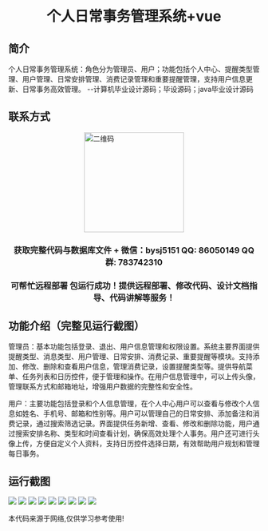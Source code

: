 <p><h1 align="center">个人日常事务管理系统+vue</h1></p>

## 简介
个人日常事务管理系统：角色分为管理员、用户；功能包括个人中心、提醒类型管理、用户管理、日常安排管理、消费记录管理和重要提醒管理，支持用户信息更新、日常事务高效管理。    --计算机毕业设计源码；毕设源码；java毕业设计源码


## 联系方式
<img src="https://bs-1329754181.cos.ap-shanghai.myqcloud.com/wx.jpg" alt="二维码" style="display: block; margin: 0 auto;" width="200px">
<p><h3 align="center">获取完整代码与数据库文件 + 微信：bysj5151 QQ: 86050149 QQ群: 783742310</h3></p>
<p><h3 align="center">可帮忙远程部署 包运行成功！提供远程部署、修改代码、设计文档指导、代码讲解等服务！</h3></p>

## 功能介绍（完整见运行截图）
管理员：基本功能包括登录、退出、用户信息管理和权限设置。系统主要界面提供提醒类型、消息类型、用户管理、日常安排、消费记录、重要提醒等模块。支持添加、修改、删除和查看用户信息，管理消费记录，设置提醒类型等。提供导航菜单、任务列表和日历控件，便于管理和操作。在用户信息管理中，可以上传头像，管理联系方式和邮箱地址，增强用户数据的完整性和安全性。

用户：主要功能包括登录和个人信息管理，在个人中心用户可以查看与修改个人信息如姓名、手机号、邮箱和性别等。用户可以管理自己的日常安排、添加备注和消费记录，通过搜索筛选记录。界面提供任务新增、查看、修改和删除功能，用户通过搜索安排名称、类型和时间查看计划，确保高效处理个人事务。用户还可进行头像上传，方便自定义个人资料，支持日历控件选择日期，有效帮助用户规划和管理每日事务。


## 运行截图
![](https://bs-1329754181.cos.ap-shanghai.myqcloud.com/ssm/PersonalDailyTaskManagementSystem/img/001.jpg)
![](https://bs-1329754181.cos.ap-shanghai.myqcloud.com/ssm/PersonalDailyTaskManagementSystem/img/002.jpg)
![](https://bs-1329754181.cos.ap-shanghai.myqcloud.com/ssm/PersonalDailyTaskManagementSystem/img/003.jpg)
![](https://bs-1329754181.cos.ap-shanghai.myqcloud.com/ssm/PersonalDailyTaskManagementSystem/img/004.jpg)
![](https://bs-1329754181.cos.ap-shanghai.myqcloud.com/ssm/PersonalDailyTaskManagementSystem/img/005.jpg)
![](https://bs-1329754181.cos.ap-shanghai.myqcloud.com/ssm/PersonalDailyTaskManagementSystem/img/006.jpg)
![](https://bs-1329754181.cos.ap-shanghai.myqcloud.com/ssm/PersonalDailyTaskManagementSystem/img/007.jpg)
![](https://bs-1329754181.cos.ap-shanghai.myqcloud.com/ssm/PersonalDailyTaskManagementSystem/img/008.jpg)
![](https://bs-1329754181.cos.ap-shanghai.myqcloud.com/ssm/PersonalDailyTaskManagementSystem/img/009.jpg)

<p>本代码来源于网络,仅供学习参考使用!</p>
